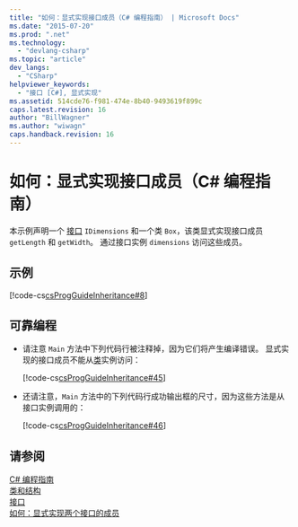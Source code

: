```yaml
---
title: "如何：显式实现接口成员（C# 编程指南） | Microsoft Docs"
ms.date: "2015-07-20"
ms.prod: ".net"
ms.technology: 
  - "devlang-csharp"
ms.topic: "article"
dev_langs: 
  - "CSharp"
helpviewer_keywords: 
  - "接口 [C#], 显式实现"
ms.assetid: 514cde76-f981-474e-8b40-9493619f899c
caps.latest.revision: 16
author: "BillWagner"
ms.author: "wiwagn"
caps.handback.revision: 16
---
```

# 如何：显式实现接口成员（C# 编程指南）
本示例声明一个 [接口](../../../csharp/language-reference/keywords/interface.md) `IDimensions` 和一个类 `Box`，该类显式实现接口成员 `getLength` 和 `getWidth`。  通过接口实例 `dimensions` 访问这些成员。  
  
## 示例  
 [!code-cs[csProgGuideInheritance#8](../../../csharp/programming-guide/classes-and-structs/codesnippet/CSharp/how-to-explicitly-implement-interface-members_1.cs)]  
  
## 可靠编程  
  
-   请注意 `Main` 方法中下列代码行被注释掉，因为它们将产生编译错误。  显式实现的接口成员不能从[类](../../../csharp/language-reference/keywords/class.md)实例访问：  
  
     [!code-cs[csProgGuideInheritance#45](../../../csharp/programming-guide/classes-and-structs/codesnippet/CSharp/how-to-explicitly-implement-interface-members_2.cs)]  
  
-   还请注意，`Main` 方法中的下列代码行成功输出框的尺寸，因为这些方法是从接口实例调用的：  
  
     [!code-cs[csProgGuideInheritance#46](../../../csharp/programming-guide/classes-and-structs/codesnippet/CSharp/how-to-explicitly-implement-interface-members_3.cs)]  
  
## 请参阅  
 [C\# 编程指南](../../../csharp/programming-guide/index.md)   
 [类和结构](../../../csharp/programming-guide/classes-and-structs/index.md)   
 [接口](../../../csharp/programming-guide/interfaces/index.md)   
 [如何：显式实现两个接口的成员](../../../csharp/programming-guide/interfaces/how-to-explicitly-implement-members-of-two-interfaces.md)